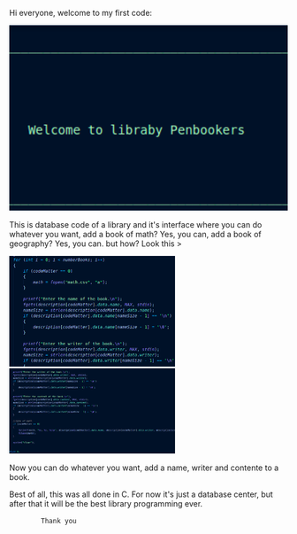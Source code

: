 Hi everyone, welcome to my first code:

<div align = "center" >
<img src = "https://github.com/TheeViolinist/Library.c/blob/master/src/assets/to_readme/welcome.png" width = "700px"/>
</div>

This is database code of a library and it's interface where you can do whatever you want, add a book of math? Yes, you can, add a book 
of geography? Yes, you can. but how? Look this >

<img src = "https://github.com/TheeViolinist/Library.c/blob/master/src/assets/to_readme/data1.png" width = "300px"/> <img src = "https://github.com/TheeViolinist/Library.c/blob/master/src/assets/to_readme/data2.png" width = "300px"/>

Now you can do whatever you want, add a name, writer and contente to a book.

Best of all, this was all done in C.
For now it's just a database center, but after that it will be the best library programming ever.

			Thank you


